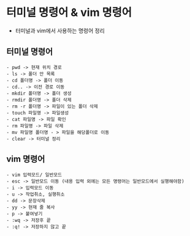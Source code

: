 # 터미널 명령어 & vim 명령어
- 터미널과 vim에서 사용하는 명령어 정리

## 터미널 명령어

```
- pwd -> 현재 위치 경로
- ls -> 폴더 안 목록
- cd 폴더명 -> 폴더 이동
- cd.. -> 이전 경로 이동
- mkdir 폴더명 -> 폴더 생성
- rmdir 폴더명 -> 폴더 삭제
- rm -r 폴더명 -> 파일이 있는 폴더 삭제
- touch 파일명 -> 파일생성
- cat 파일명 -> 파일 확인 
- rm 파일명 -> 파일 삭제
- mv 파일명 폴더명 - > 파일을 해당폴더로 이동
- clear -> 터미널 정리
```

## vim 명령어

```
- vim 입력모드/ 일반모드
- esc -> 일반모드 이동 (내용 입력 외에는 모든 명령어는 일반모드에서 실행해야함)
- i -> 입력모드 이동 
- u -> 작업취소, 실행취소
- dd -> 문장삭제
- yy -> 현재 줄 복사
- p -> 붙여넣기
- :wq -> 저장후 끝
- :q! -> 저장하지 않고 끝
```



